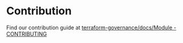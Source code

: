 # Contribution

Find our contribution guide at [terraform-governance/docs/Module - CONTRIBUTING](https://github.com/cloudeteer/terraform-governance/blob/main/docs/Module%20-%20CONTRIBUTING.md)
